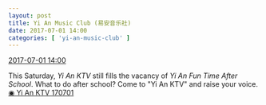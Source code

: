 ```yaml
---
layout: post
title: Yi An Music Club (易安音乐社)
date: 2017-07-01 14:00
categories: [ 'yi-an-music-club' ]
---
```


<div class="weibo-info">
  <a href="http://weibo.com/6094546964/FamAseVVX">2017-07-01 14:00</a>
</div>

This Saturday, *Yi An KTV* still fills the vacancy of *Yi An Fun Time After School*. What to do after school? Come to "Yi An KTV" and raise your voice. [◉ Yi An KTV 170701](http://www.bilibili.com/video/av11781009/)

